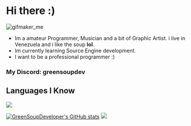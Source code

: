 # Hi there :)
![gifmaker_me](https://github.com/GreenSoupDeveloper/GreenSoupDeveloper/assets/109924369/5be6c8b7-8a03-45ee-b5ee-c42b7a733890)

* Im a amateur Programmer, Musician and a bit of Graphic Artist. i live in Venezuela and i like the soup <Strong>lol</Strong>.
* Im currently learning Source Engine development.
* I want to be a professional programmer :)

### My Discord: greensoupdev

## Languages I Know
<img src="https://skillicons.dev/icons?i=haxe,haxeflixel,css,cs,java,python,c,cpp,js,html,&perline=10&theme=dark"/>

[![GreenSoupDeveloper's GitHub stats](https://github-readme-stats.vercel.app/api?username=GreenSoupDeveloper&theme=gotham)](https://github.com/anuraghazra/github-readme-stats)
![](https://github-readme-stats.vercel.app/api/top-langs/?username=GreenSoupDeveloper&layout=compact&theme=gotham)
<!--
**GreenSoupDeveloper/GreenSoupDeveloper** is a 鉁� _special_ 鉁� repository because its `README.md` (this file) appears on your GitHub profile.


